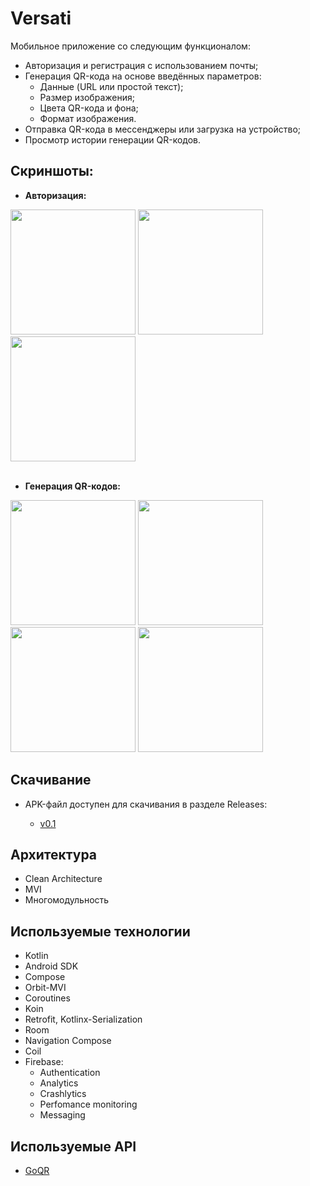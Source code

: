 # Versati

  Мобильное приложение со следующим функционалом:
* Авторизация и регистрация с использованием почты;
* Генерация QR-кода на основе введённых параметров:
  - Данные (URL или простой текст);
  - Размер изображения;
  - Цвета QR-кода и фона;
  - Формат изображения.
* Отправка QR-кода в мессенджеры или загрузка на устройство;
* Просмотр истории генерации QR-кодов.

## Скриншоты:
* **Авторизация:**
<image src='https://github.com/arshapshap/versati/assets/48681339/5ef80259-70fc-405c-a96b-35dbeddc55f8' width=200 />
<image src='https://github.com/arshapshap/versati/assets/48681339/a94402f1-882a-4377-87d7-7a3f76dfe3bb' width=200 />
<image src='https://github.com/arshapshap/versati/assets/48681339/7b703312-df6a-4740-9e1a-eec948a621cd' width=200 />
<br>
<br>

* **Генерация QR-кодов:**

<image src='https://github.com/arshapshap/versati/assets/48681339/c64d469e-67e0-4c84-b629-8949e27f55b0' width=200 />
<image src='https://github.com/arshapshap/versati/assets/48681339/a2905dff-3d66-4efb-8c36-7e841826c80d' width=200 />
<image src='https://github.com/arshapshap/versati/assets/48681339/9bd5e737-ae78-4e25-9029-cb6bd6cbf794' width=200 />
<image src='https://github.com/arshapshap/versati/assets/48681339/9449e3ea-b0a3-4b7d-8c0a-ec72a48edb49' width=200 />

## Скачивание
      
  * APK-файл доступен для скачивания в разделе Releases:

    - [v0.1](https://github.com/arshapshap/versati/releases/tag/v0.1)

## Архитектура
* Clean Architecture
* MVI
* Многомодульность

## Используемые технологии
* Kotlin
* Android SDK
* Compose
* Orbit-MVI
* Coroutines
* Koin
* Retrofit, Kotlinx-Serialization
* Room
* Navigation Compose
* Coil
* Firebase:
  - Authentication
  - Analytics
  - Crashlytics
  - Perfomance monitoring
  - Messaging

## Используемые API
* [GoQR](https://goqr.me/api/)
